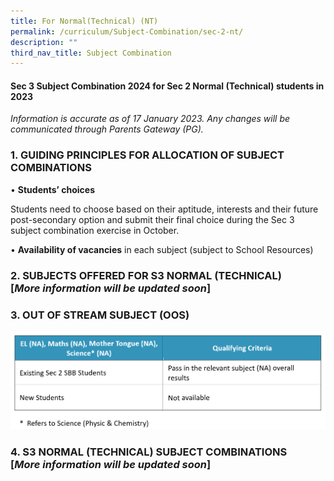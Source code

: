 ```yaml
---
title: For Normal(Technical) (NT)
permalink: /curriculum/Subject-Combination/sec-2-nt/
description: ""
third_nav_title: Subject Combination
---
```


#### Sec 3 Subject Combination 2024 for Sec 2 Normal (Technical) students in 2023

_Information is accurate as of 17 January 2023. Any changes will be communicated through Parents Gateway (PG)._

### 1\. GUIDING PRINCIPLES FOR ALLOCATION OF SUBJECT COMBINATIONS
  

• **Students’ choices** 

Students need to choose based on their aptitude, interests and their future post-secondary option and submit their final choice during the Sec 3 subject combination exercise in October.

• **Availability of vacancies** in each subject (subject to School Resources) 


### 2\. SUBJECTS OFFERED FOR S3 NORMAL (TECHNICAL) [*More information will be updated soon*]

     

### 3\. OUT OF STREAM SUBJECT (OOS)

![OOS for NT](/images/OOS%20for%20NT.png)

### 4\. S3 NORMAL (TECHNICAL) SUBJECT COMBINATIONS [*More information will be updated soon*]